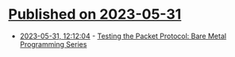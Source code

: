 # [Published on 2023-05-31](index.md)

* [2023-05-31, 12:12:04](https://lobste.rs/s/5r7gca/testing_packet_protocol_bare_metal) - [Testing the Packet Protocol: Bare Metal Programming Series](https://youtu.be/rG1Faau2QuM)
